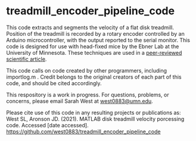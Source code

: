 # treadmill_encoder_pipeline_code

This code extracts and segments the velocity of a flat disk treadmill. Position of the treadmill is recorded by a rotary encoder controlled by an Arduino microcontroller, with the output reported to the serial monitor. This code is designed for use with head-fixed mice by the Ebner Lab at the University of Minnesota. These techniques are used in a [peer-reviewed scientific article](https://doi.org/10.1093/cercor/bhab373). 

This code calls on code created by other programmers, including importlog.m . Credit belongs to the original creators of each part of this code, and should be cited accordingly.

This respository is a work in progress. For questions, problems, or concerns, please email Sarah West at [west0883@umn.edu](west0883@umn.edu).

Please cite use of this code in any resulting projects or publications as: <br>
West SL, Aronson JD. (2021). MATLAB disk treadmill velocity porcessing code. Accessed [date accessed]. https://github.com/west0883/treadmill_encoder_pipeline_code
